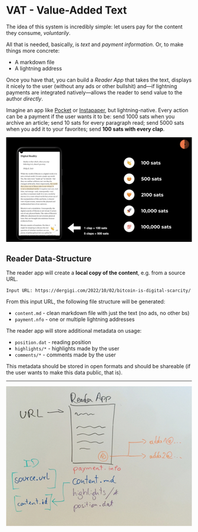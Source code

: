 # VAT - Value-Added Text

The idea of this system is incredibly simple: let users pay for the content they consume, _voluntarily_. 

All that is needed, basically, is _text_ and _payment information_. Or, to make things more concrete:

- A markdown file
- A lightning address

Once you have that, you can build a _Reader App_ that takes the text, displays it nicely to the user (without any ads or other bullshit) and—if lightning payments are integrated natively—allows the reader to send value to the author _directly_.

Imagine an app like [Pocket](https://getpocket.com/) or [Instapaper](https://www.instapaper.com/), but lightning-native. Every action can be a payment if the user wants it to be: send 1000 sats when you archive an article; send 10 sats for every paragraph read; send 5000 sats when you add it to your favorites; send **100 sats with every clap**.

![](claps.png)

## Reader Data-Structure

The reader app will create a **local copy of the content**, e.g. from a source URL.

```
Input URL: https://dergigi.com/2022/10/02/bitcoin-is-digital-scarcity/
```

From this input URL, the following file structure will be generated:

- `content.md` - clean markdown file with just the text (no ads, no other bs)
- `payment.nfo` - one or multiple lightning addresses

The reader app will store additional metadata on usage:

- `position.dat` - reading position
- `highlights/*` - highlights made by the user
- `comments/*` - comments made by the user

This metadata should be stored in open formats and should be shareable (if the user wants to make this data public, that is).

---

![](reader-datastructure.jpg)
